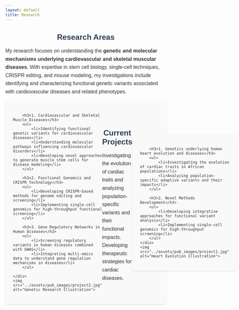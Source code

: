 ```yaml
---
layout: default
title: Research
---
```


<style>
    /* Typography enhancements */
    body {
        font-family: 'Arial', sans-serif;
        color: #333;
    }
    h2 {
        font-size: 1.5rem;
        color: #2c3e50;
        margin-bottom: 1rem;
        text-align: center;
    }
    p, li, h3 {
        font-size: 1rem;
        line-height: 1.6;
        text-align: left;
    }

    /* Color scheme for subsections */
    .section {
        background-color: #f9f9f9;
        padding: 1.5rem;
        border-radius: 8px;
        box-shadow: 0 2px 4px rgba(0, 0, 0, 0.1);
        display: flex;
        flex-direction: row;
        justify-content: space-between;
        align-items: center;
        margin: 1rem 0;
    }

    /* Visual elements */
    img {
        width: 28%;
        height: auto;
        margin-left: 1rem;
        display: block;
        object-fit: contain;
    }

    /* Container for text content */
    .section > div {
        flex: 1;
    }

    /* Responsive layout */
    @media (max-width: 768px) {
        .section {
            flex-direction: column;
            align-items: center;
        }
        img {
            width: 80%;
            margin-left: 0;
            margin-top: 1rem;
        }
    }
</style>

<div>
    <h2>Research Areas</h2>
    <p>My research focuses on understanding the <strong>genetic and molecular mechanisms underlying cardiovascular and skeletal muscular diseases</strong>. With expertise in stem cell biology, single-cell techniques, CRISPR editing, and mouse modeling, my investigations include identifying and characterizing functional genetic variants associated with cardiovascular diseases and related phenotypes.</p>
</div>

<div class="section">
    <div>

        <h3>1. Cardiovascular and Skeletal Muscle Diseases</h3>
        <ul>
            <li>Identifying functional genetic variants for cardiovascular diseases</li>
            <li>Understanding molecular pathways influencing cardiovascular disorders</li>
            <li>Developing novel approaches to generate muscle stem cells for disease modeling</li>
        </ul>

        <h3>2. Functional Genomics and CRISPR Technology</h3>
        <ul>
            <li>Developing CRISPR-based methods for genome editing and screening</li>
            <li>Implementing single-cell genomics for high-throughput functional screening</li>
        </ul>

        <h3>3. Gene Regulatory Networks in Human Diseases</h3>
        <ul>
            <li>Screening regulatory variants in human diseases combined with GWAS</li>
            <li>Integrating multi-omics data to understand gene regulation mechanisms in diseases</li>
        </ul>

    </div>
    <img src="../assets/pub_images/project2.jpg" alt="Genetic Research Illustration">
</div>

<div>
    <h2>Current Projects</h2>
    <p>Investigating the evolution of cardiac traits and analyzing population-specific variants and their functional impacts. Developing therapeutic strategies for cardiac diseases.</p>
</div>

<div class="section">
    <div>

        <h3>1. Genetics underlying human heart evolution and diseases</h3>
        <ul>
            <li>Investigating the evolution of cardiac traits in African populations</li>
            <li>Analyzing population-specific adaptive variants and their impacts</li>
        </ul>

        <h3>2. Novel Methods Development</h3>
        <ul>
            <li>Developing integrative approaches for functional variant analysis</li>
            <li>Implementing single-cell genomics for high-throughput screening</li>
        </ul>
    </div>
    <img src="../assets/pub_images/project1.jpg" alt="Heart Evolution Illustration">
</div> 
